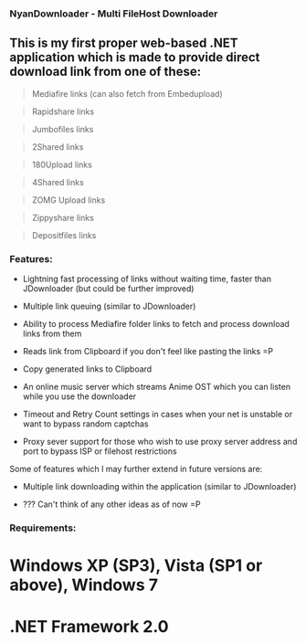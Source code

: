 ### NyanDownloader - Multi FileHost Downloader ###

## This is my first proper web-based .NET application which is made to provide direct download link from one of these: ##

> Mediafire links (can also fetch from Embedupload)

> Rapidshare links

> Jumbofiles links

> 2Shared links

> 180Upload links

> 4Shared links

> ZOMG Upload links

> Zippyshare links

> Depositfiles links

### Features: ###

- Lightning fast processing of links without waiting time, faster than JDownloader (but could be further improved)

- Multiple link queuing (similar to JDownloader)

- Ability to process Mediafire folder links to fetch and process download links from them

- Reads link from Clipboard if you don't feel like pasting the links =P

- Copy generated links to Clipboard

- An online music server which streams Anime OST which you can listen while you use the downloader

- Timeout and Retry Count settings in cases when your net is unstable or want to bypass random captchas

- Proxy sever support for those who wish to use proxy server address and port to bypass ISP or filehost restrictions

Some of features which I may further extend in future versions are:

- Multiple link downloading within the application (similar to JDownloader)

- ??? Can't think of any other ideas as of now =P

### Requirements: ###

# Windows XP (SP3), Vista (SP1 or above), Windows 7

# .NET Framework 2.0